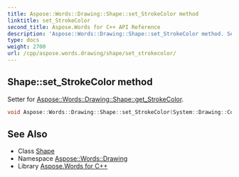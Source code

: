 ```yaml
---
title: Aspose::Words::Drawing::Shape::set_StrokeColor method
linktitle: set_StrokeColor
second_title: Aspose.Words for C++ API Reference
description: 'Aspose::Words::Drawing::Shape::set_StrokeColor method. Setter for Aspose::Words::Drawing::Shape::get_StrokeColor in C++.'
type: docs
weight: 2700
url: /cpp/aspose.words.drawing/shape/set_strokecolor/
---
```

## Shape::set_StrokeColor method


Setter for [Aspose::Words::Drawing::Shape::get_StrokeColor](../get_strokecolor/).

```cpp
void Aspose::Words::Drawing::Shape::set_StrokeColor(System::Drawing::Color value)
```

## See Also

* Class [Shape](../)
* Namespace [Aspose::Words::Drawing](../../)
* Library [Aspose.Words for C++](../../../)
